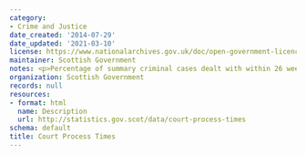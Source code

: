 ```yaml
---
category:
- Crime and Justice
date_created: '2014-07-29'
date_updated: '2021-03-10'
license: https://www.nationalarchives.gov.uk/doc/open-government-licence/version/3/
maintainer: Scottish Government
notes: <p>Percentage of summary criminal cases dealt with within 26 weeks.</p>
organization: Scottish Government
records: null
resources:
- format: html
  name: Description
  url: http://statistics.gov.scot/data/court-process-times
schema: default
title: Court Process Times
---
```

